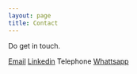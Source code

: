 ```yaml
---
layout: page
title: Contact
---
```


Do get in touch.

<a href="mailto:z-c@live.co.uk">Email</a>
<a href="https://www.linkedin.com/in/zahra-claire-bahrani-peacock/">Linkedin</a>
Telephone
<a href="https://api.whatsapp.com/send?phone=447428610493&text=Hi%20Zahra">Whattsapp</a>